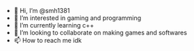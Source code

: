 - 👋 Hi, I’m @smh1381
- 👀 I’m interested in gaming and programming
- 🌱 I’m currently learning c++
- 💞️ I’m looking to collaborate on making games and softwares
- 📫 How to reach me idk

<!---
smh1381/smh1381 is a ✨ special ✨ repository because its `README.md` (this file) appears on your GitHub profile.
You can click the Preview link to take a look at your changes.
--->
